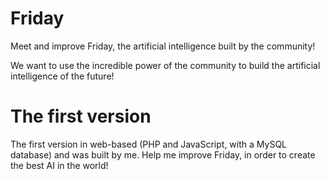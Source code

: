 # Friday
Meet and improve Friday, the artificial intelligence built by the community!

We want to use the incredible power of the community to build the artificial intelligence of the future!

# The first version
The first version in web-based (PHP and JavaScript, with a MySQL database) and was built by me. Help me improve Friday, in order to create the best AI in the world!
